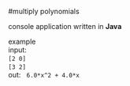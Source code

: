 #multiply polynomials

console application written in **Java**

example    
input:    
```[2 0]```    
```[3 2]```    
out:   
```6.0*x^2 + 4.0*x```
